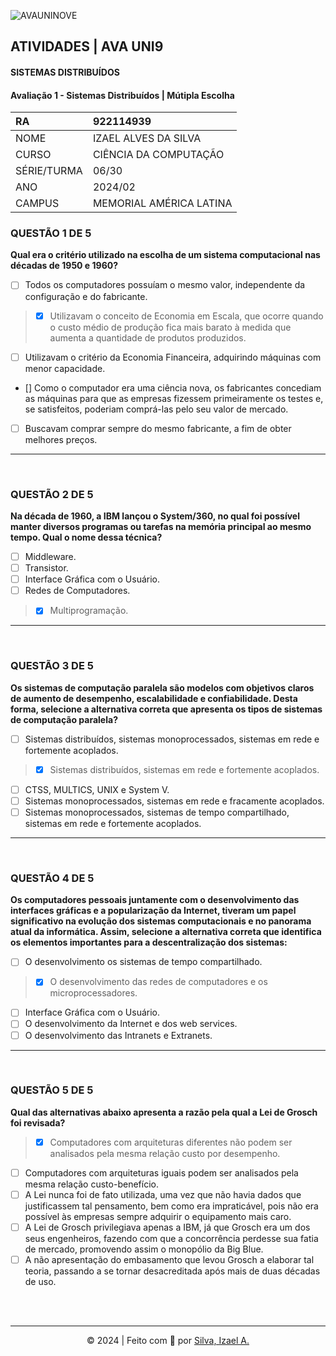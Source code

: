 ![AVAUNINOVE](https://aapa.uninove.br/seu/AVA/imgs/logo-ava.png)

## ATIVIDADES | AVA UNI9

#### SISTEMAS DISTRIBUÍDOS

#### Avaliação 1 - Sistemas Distribuídos | Mútipla  Escolha

|	RA	|	922114939	|
|:----------------|:-------------------|
|	NOME	|	IZAEL ALVES DA SILVA	|
|	CURSO	|	CIÊNCIA DA COMPUTAÇÃO	|
|	SÉRIE/TURMA	|	06/30	|
|	ANO	|	2024/02	|
|	CAMPUS	|	MEMORIAL AMÉRICA LATINA	|

### QUESTÃO 1 DE 5
**Qual era o critério utilizado na escolha de um sistema computacional nas décadas de 1950 e 1960?**
- [ ] Todos os computadores possuíam o mesmo valor, independente da configuração e do fabricante.
> - [x] Utilizavam o conceito de Economia em Escala, que ocorre quando o custo médio de produção fica mais barato à medida que aumenta a quantidade de produtos produzidos.
- [ ] Utilizavam o critério da Economia Financeira, adquirindo máquinas com menor capacidade.
- [] Como o computador era uma ciência nova, os fabricantes concediam as máquinas para que as empresas fizessem primeiramente os testes e, se satisfeitos, poderiam comprá-las pelo seu valor de mercado.
- [ ] Buscavam comprar sempre do mesmo fabricante, a fim de obter melhores preços.

---

<br>

### QUESTÃO 2 DE 5
**Na década de 1960, a IBM lançou o System/360, no qual foi possível manter diversos programas ou tarefas na memória principal ao mesmo tempo. Qual o nome dessa técnica?**
- [ ] Middleware.
- [ ] Transistor.
- [ ] Interface Gráfica com o Usuário.
- [ ] Redes de Computadores.
> - [x] Multiprogramação.

---

<br>

### QUESTÃO 3 DE 5
**Os sistemas de computação paralela são modelos com objetivos claros de aumento de desempenho, escalabilidade e confiabilidade. Desta forma, selecione a alternativa correta que apresenta os tipos de sistemas de computação paralela?**
- [ ] Sistemas distribuídos, sistemas monoprocessados, sistemas em rede e fortemente acoplados.
> - [x] Sistemas distribuídos, sistemas em rede e fortemente acoplados.
- [ ] CTSS, MULTICS, UNIX e System V.
- [ ] Sistemas monoprocessados, sistemas em rede e fracamente acoplados.
- [ ] Sistemas monoprocessados, sistemas de tempo compartilhado, sistemas em rede e fortemente acoplados.

---

<br>

### QUESTÃO 4 DE 5
**Os computadores pessoais juntamente com o desenvolvimento das interfaces gráficas e a popularização da Internet, tiveram um papel significativo na evolução dos sistemas computacionais e no panorama atual da informática. Assim, selecione a alternativa correta que identifica os elementos importantes para a descentralização dos sistemas:**
- [ ] O desenvolvimento os sistemas de tempo compartilhado.
> - [x] O desenvolvimento das redes de computadores e os microprocessadores.
- [ ] Interface Gráfica com o Usuário.
- [ ] O desenvolvimento da Internet e dos web services.
- [ ] O desenvolvimento das Intranets e Extranets.

---

<br>

### QUESTÃO 5 DE 5
**Qual das alternativas abaixo apresenta a razão pela qual a Lei de Grosch foi revisada?**
> - [x] Computadores com arquiteturas diferentes não podem ser analisados pela mesma relação custo por desempenho.
- [ ] Computadores com arquiteturas iguais podem ser analisados pela mesma relação custo-benefício.
- [ ] A Lei nunca foi de fato utilizada, uma vez que não havia dados que justificassem tal pensamento, bem como era impraticável, pois não era possível às empresas sempre adquirir o equipamento mais caro.
- [ ] A Lei de Grosch privilegiava apenas a IBM, já que Grosch era um dos seus engenheiros, fazendo com que a concorrência perdesse sua fatia de mercado, promovendo assim o monopólio da Big Blue.
- [ ] A não apresentação do embasamento que levou Grosch a elaborar tal teoria, passando a se tornar desacreditada após mais de duas décadas de uso.

<br>
<br>

---

<p align="center">
    © 2024 | Feito com 💟 por
    <a href="https://www.linkedin.com/in/izaelsilva" target="_blank">Silva, Izael A.</a>
</p>